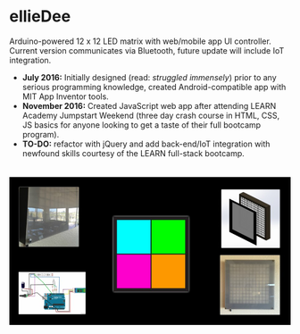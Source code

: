 # ellieDee
Arduino-powered 12 x 12 LED matrix with web/mobile app UI controller. Current version communicates via Bluetooth, future update will include IoT integration.<br>

<ul>
  <li>
  <strong>July 2016:</strong> Initially designed (read: <em>struggled immensely</em>) prior to any serious programming knowledge, created Android-compatible app with MIT App Inventor tools.
  </li>
  <li>
    <strong>November 2016:</strong> Created JavaScript web app after attending LEARN Academy Jumpstart Weekend (three day crash course in HTML, CSS, JS basics for anyone looking to get a taste of their full bootcamp program).
  </li>
  <li>
    <strong>TO-DO:</strong> refactor with jQuery and add back-end/IoT integration with newfound skills courtesy of the LEARN full-stack bootcamp.
  </li>
</ul>

<img src="assets/img/ellieDee.jpg" style="margin: 20px auto"/>
